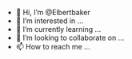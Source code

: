 - 👋 Hi, I’m @Elbertbaker
- 👀 I’m interested in ...
- 🌱 I’m currently learning ...
- 💞️ I’m looking to collaborate on ...
- 📫 How to reach me ...

<!---
Elbertbaker/Elbertbaker is a ✨ special ✨ repository because its `README.md` (this file) appears on your GitHub profile.
You can click the Preview link to take a look at your changes.
--->
